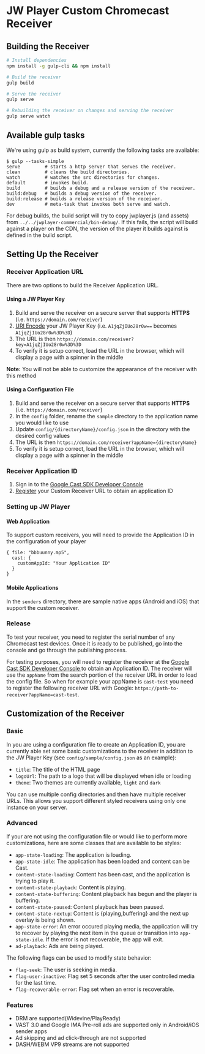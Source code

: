 # JW Player Custom Chromecast Receiver

## Building the Receiver

```bash
# Install dependencies
npm install -g gulp-cli && npm install

# Build the receiver
gulp build

# Serve the receiver
gulp serve

# Rebuilding the receiver on changes and serving the receiver
gulp serve watch
```

## Available gulp tasks

We're using gulp as build system, currently the following tasks are available:

```code
$ gulp --tasks-simple
serve         # starts a http server that serves the receiver.
clean         # cleans the build directories.
watch         # watches the src directories for changes.
default       # invokes build.
build         # builds a debug and a release version of the receiver.
build:debug   # builds a debug version of the receiver.
build:release # builds a release version of the receiver.
dev           # meta-task that invokes both serve and watch.
```

For debug builds, the build script will try to copy jwplayer.js (and assets) from `../../jwplayer-commercial/bin-debug/`.
If this fails, the script will build against a player on the CDN, the version of the player it builds against is defined in the build script.

## Setting Up the Receiver

### Receiver Application URL

There are two options to build the Receiver Application URL.

#### Using a JW Player Key

1. Build and serve the receiver on a secure server that supports **HTTPS** (i.e. `https://domain.com/receiver`)
2. [URI Encode](http://meyerweb.com/eric/tools/dencoder/) your JW Player Key (i.e. `A1jqZjIUo28r0w==` becomes `A1jqZjIUo28r0w%3D%3D`)
3. The URL is then `https://domain.com/receiver?key=A1jqZjIUo28r0w%3D%3D`
4. To verify it is setup correct, load the URL in the browser, which will display a page with a spinner in the middle

**Note:** You will not be able to customize the appearance of the receiver with this method

#### Using a Configuration File

1. Build and serve the receiver on a secure server that supports **HTTPS** (i.e. `https://domain.com/receiver`)
2. In the `config` folder, rename the `sample` directory to the application name you would like to use
3. Update `config/{directoryName}/config.json` in the directory with the desired config values
3. The URL is then `https://domain.com/receiver?appName={directoryName}`
4. To verify it is setup correct, load the URL in the browser, which will display a page with a spinner in the middle

### Receiver Application ID

1. Sign in to the [Google Cast SDK Developer Console](https://cast.google.com/u/0/publish/#/signup)
2. [Register](https://developers.google.com/cast/docs/registration) your Custom Receiver URL to obtain an application ID 

### Setting up JW Player

#### Web Application

To support custom receivers, you will need to provide the Application ID in the configuration of your player

```
{ file: "bbbuunny.mp5",
  cast: {
    customAppId: "Your Application ID"
  }
}
```  
#### Mobile Applications

In the `senders` directory, there are sample native apps (Android and iOS) that support the custom receiver.

### Release

To test your receiver, you need to register the serial number of any Chromecast test devices. Once it is ready to be published,
go into the console and go through the publishing process.

For testing purposes, you will need to register the receiver at the [Google Cast SDK Developer Console
](https://cast.google.com/u/0/publish/#/signup) to obtain an Application ID. 
The receiver will use the `appName` from the search portion of the receiver URL in order to load the config file.
So when for example your appName is `cast-test` you need to register the following receiver URL with Google: `https://path-to-receiver?appName=cast-test`.

## Customization of the Receiver

### Basic

In you are using a configuration file to create an Application ID, you are currently able set some basic customizations to the receiver in addition to the JW Player Key (see `config/sample/config.json` as an example):
- `title`: The title of the HTML page
- `logoUrl`: The path to a logo that will be displayed when idle or loading
- `theme`: Two themes are currently available, `light` and `dark`

You can use multiple config directories and then have multiple receiver URLs. This allows you support different styled receivers using only one instance on your server.

### Advanced

If your are not using the configuration file or would like to perform more customizations, here are some classes that are available to be styles:

- `app-state-loading`: The application is loading.
- `app-state-idle`: The application has been loaded and content can be Cast.
- `content-state-loading`: Content has been cast, and the application is trying to play it.
- `content-state-playback`: Content is playing.
- `content-state-buffering`: Content playback has begun and the player is buffering.
- `content-state-paused`: Content playback has been paused.
- `content-state-nextup`: Content is {playing,buffering} and the next up overlay is being shown.
- `app-state-error`: An error occured playing media, the application will try to recover by playing the next item in the queue or transition into `app-state-idle`. If the error is not recoverable, the app will exit.
- `ad-playback`: Ads are being played.

The following flags can be used to modify state behavior:

- `flag-seek`: The user is seeking in media.
- `flag-user-inactive`: Flag set 5 seconds after the user controlled media for the last time.
- `flag-recoverable-error`: Flag set when an error is recoverable.

### Features

- DRM are supported(Widevine/PlayReady)
- VAST 3.0 and Google IMA Pre-roll ads are supported only in Android/iOS sender apps
- Ad skipping and ad click-through are not supported
- DASH/WEBM VP9 streams are not supported
